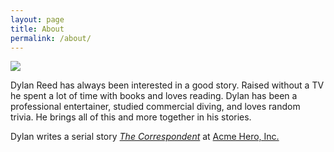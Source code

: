 ```yaml
---
layout: page
title: About
permalink: /about/
---
```



<img src="https://dl.dropboxusercontent.com/u/45369/clear.png">

Dylan Reed has always been interested in a good story. Raised without a TV he spent a lot of time with books and loves reading. Dylan has been a professional entertainer, studied commercial diving, and loves random trivia. He brings all of this and more together in his stories. 

Dylan writes a serial story *[The Correspondent](https://acmeheroinc.com/the-correspondent-origin-chapter-1-20e1bd65e298)* at [Acme Hero, Inc.](http://acmeheroinc.com) <a href = "http://bitly.com/AcmeInc">


